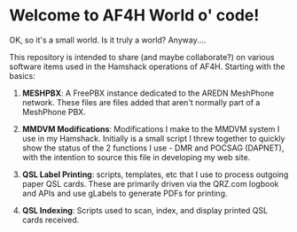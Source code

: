 # Welcome to AF4H World o' code!

OK, so it's a small world. Is it truly a world? Anyway....

This repository is intended to share (and maybe collaborate?) on various software items used in the Hamshack operations of AF4H. Starting with the basics:

 1) **MESHPBX**: A FreePBX instance dedicated to the AREDN MeshPhone network. These files are files added that aren't normally part of a MeshPhone PBX.

 2) **MMDVM  Modifications**: Modifications I make to the MMDVM system I use in my Hamshack. Initially is a small script I threw together to quickly show the status of the 2 functions I use - DMR and POCSAG (DAPNET), with the intention to source this file in developing my web site.

 3) **QSL Label Printing**: scripts, templates, etc that I use to process outgoing paper QSL cards. These are primarily driven via the QRZ.com logbook and APIs and use gLabels to generate PDFs for printing.

 4) **QSL Indexing**: Scripts used to scan, index, and display printed QSL cards received.
